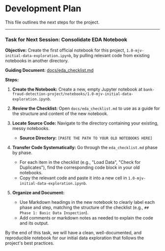 # Development Plan

This file outlines the next steps for the project.

---

### **Task for Next Session: Consolidate EDA Notebook**

**Objective:** Create the first official notebook for this project, `1.0-mjv-initial-data-exploration.ipynb`, by pulling relevant code from existing notebooks in another directory.

**Guiding Document:** [docs/eda_checklist.md](./docs/eda_checklist.md)

**Steps:**

1.  **Create the Notebook:** Create a new, empty Jupyter notebook at `bank-fraud-detection-project/notebooks/1.0-mjv-initial-data-exploration.ipynb`.

2.  **Review the Checklist:** Open `docs/eda_checklist.md` to use as a guide for the structure and content of the new notebook.

3.  **Locate Source Code:** Navigate to the directory containing your existing, messy notebooks.
    -   **Source Directory:** `[PASTE THE PATH TO YOUR OLD NOTEBOOKS HERE]`

4.  **Transfer Code Systematically:** Go through the `eda_checklist.md` phase by phase.
    -   For each item in the checklist (e.g., "Load Data", "Check for Duplicates"), find the corresponding code block in your old notebooks.
    -   Copy the relevant code and paste it into a new cell in `1.0-mjv-initial-data-exploration.ipynb`.

5.  **Organize and Document:**
    -   Use Markdown headings in the new notebook to clearly label each phase and step, matching the structure of the checklist (e.g., `## Phase 1: Basic Data Inspection`).
    -   Add comments or markdown notes as needed to explain the code and its output.

By the end of this task, we will have a clean, well-documented, and reproducible notebook for our initial data exploration that follows the project's best practices.
